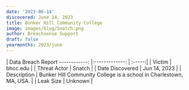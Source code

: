 ```yaml
---
date: '2023-06-14'
discovered: June 14, 2023
title: Bunker Hill Community College
image: images/blog/Snatch.png
author: Breachsense Support
draft: false
yearmonths: 2023/june
---
```



| Data Breach Report
------------:     |:-------------:    | :-----:|
| Victim      | bhcc.edu      | 
| Threat Actor      | Snatch      | 
| Date Discovered      | Jun 14, 2023      | 
| Description      | Bunker Hill Community College is a school in Charlestown, MA, USA.      | 
| Leak Size      | Unknown      | 

